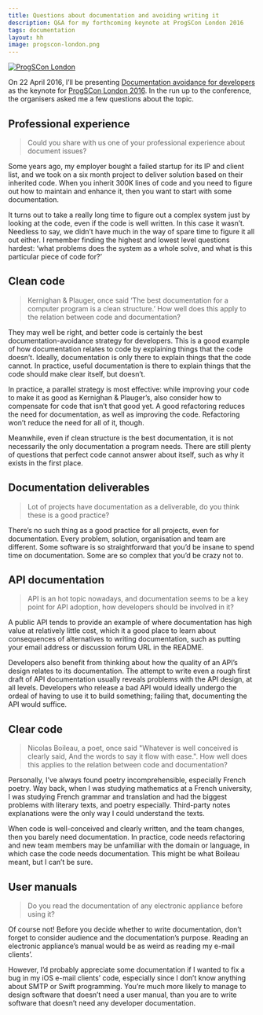 ```yaml
---
title: Questions about documentation and avoiding writing it
description: Q&A for my forthcoming keynote at ProgSCon London 2016
tags: documentation
layout: hh
image: progscon-london.png
---
```


[ ![ProgSCon London](progscon-london.png) ](http://progscon.co.uk)

On 22 April 2016, I’ll be presenting [Documentation avoidance for developers](https://hilton.org.uk/presentations/documentation) as the keynote for [ProgSCon London 2016](http://progscon.co.uk).
In the run up to the conference, the organisers asked me a few questions about the topic.

## Professional experience

> Could you share with us one of your professional experience about document issues?

Some years ago, my employer bought a failed startup for its IP and client list, and we took on a six month project to deliver solution based on their inherited code.
When you inherit 300K lines of code and you need to figure out how to maintain and enhance it, then you want to start with some documentation.

It turns out to take a really long time to figure out a complex system just by looking at the code, even if the code is well written.
In this case it wasn’t.
Needless to say, we didn’t have much in the way of spare time to figure it all out either.
I remember finding the highest and lowest level questions hardest: ‘what problems does the system as a whole solve, and what is this particular piece of code for?’

## Clean code

> Kernighan & Plauger, once said ‘The best documentation for a computer program is a clean structure.’ How well does this apply to the relation between code and documentation?

They may well be right, and better code is certainly the best documentation-avoidance strategy for developers.
This is a good example of how documentation relates to code by explaining things that the code doesn’t.
Ideally, documentation is only there to explain things that the code cannot.
In practice, useful documentation is there to explain things that the code should make clear itself, but doesn’t.

In practice, a parallel strategy is most effective: while improving your code to make it as good as Kernighan & Plauger’s, also consider how to compensate for code that isn’t that good yet.
A good refactoring reduces the need for documentation, as well as improving the code.
Refactoring won’t reduce the need for all of it, though.

Meanwhile, even if clean structure is the best documentation, it is not necessarily the only documentation a program needs.
There are still plenty of questions that perfect code cannot answer about itself, such as why it exists in the first place.

## Documentation deliverables

> Lot of projects have documentation as a deliverable, do you think these is a good practice?

There’s no such thing as a good practice for all projects, even for documentation.
Every problem, solution, organisation and team are different.
Some software is so straightforward that you’d be insane to spend time on documentation.
Some are so complex that you’d be crazy not to.

## API documentation

> API is an hot topic nowadays, and documentation seems to be a key point for API adoption, how developers should be involved in it?

A public API tends to provide an example of where documentation has high value at relatively little cost, which it a good place to learn about consequences of alternatives to writing documentation, such as putting your email address or discussion forum URL in the README.

Developers also benefit from thinking about how the quality of an API’s design relates to its documentation.
The attempt to write even a rough first draft of API documentation usually reveals problems with the API design, at all levels.
Developers who release a bad API would ideally undergo the ordeal of having to use it to build something; failing that, documenting the API would suffice.

## Clear code

> Nicolas Boileau, a poet, once said "Whatever is well conceived is clearly said, And the words to say it flow with ease.". How well does this applies to the relation between code and documentation?

Personally, I’ve always found poetry incomprehensible, especially French poetry.
Way back, when I was studying mathematics at a French university, I was studying French grammar and translation and had the biggest problems with literary texts, and poetry especially.
Third-party notes explanations were the only way I could understand the texts.

When code is well-conceived and clearly written, and the team changes, then you barely need documentation.
In practice, code needs refactoring and new team members may be unfamiliar with the domain or language, in which case the code needs documentation.
This might be what Boileau meant, but I can’t be sure.

## User manuals

> Do you read the documentation of any electronic appliance before using it?

Of course not! Before you decide whether to write documentation, don’t forget to consider audience and the documentation’s purpose.
Reading an electronic appliance’s manual would be as weird as reading my e-mail clients’.

However, I’d probably appreciate some documentation if I wanted to fix a bug in my iOS e-mail clients’ code, especially since I don’t know anything about SMTP or Swift programming.
You’re much more likely to manage to design software that doesn’t need a user manual, than you are to write software that doesn’t need any developer documentation.
